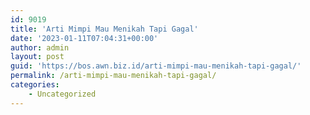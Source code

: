 ```yaml
---
id: 9019
title: 'Arti Mimpi Mau Menikah Tapi Gagal'
date: '2023-01-11T07:04:31+00:00'
author: admin
layout: post
guid: 'https://bos.awn.biz.id/arti-mimpi-mau-menikah-tapi-gagal/'
permalink: /arti-mimpi-mau-menikah-tapi-gagal/
categories:
    - Uncategorized
---
```


